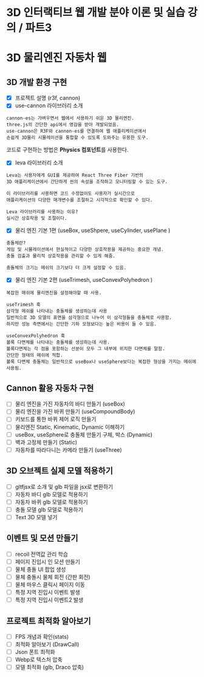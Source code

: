 # 3D 인터랙티브 웹 개발 분야 이론 및 실습 강의 / 파트3 

# 3D 물리엔진 자동차 웹

## 3D 개발 환경 구현

- [x] 프로젝트 설명 (r3f, cannon)
- [x] use-cannon 라이브러리 소개
```
cannon-es는 가벼우면서 웹에서 사용하기 쉬운 3D 물리엔진.
three.js의 간단한 api에서 영감을 받아 개발되었음.
use-cannon은 R3F와 cannon-es를 연결하여 웹 애플리케이션에서
손쉽게 3D물리 시뮬레이션을 통합할 수 있도록 도와주는 유용한 도구.
```
코드로 구현하는 방법은 **Physics 컴포넌트**를 사용한다.

- [x] leva 라이브러리 소개
```
Leva는 사용자에게 GUI를 제공하여 React Three Fiber 기반의
3D 애플리케이션에서 간단하게 씬의 속성을 조작하고 모니터링할 수 있는 도구.

이 라이브러리를 사용하면 코드 수정없이도 사용자가 실시간으로
애플리케이션의 다양한 매개변수를 조절하고 시각적으로 확인할 수 있다.

Leva 라이브러리를 사용하는 이유?
실시간 상호작용 및 조절이다.
```

- [x] 물리 엔진 기본 1편 (useBox, useShpere, useCylinder, usePlane )
```
충돌체란?
게임 및 시뮬레이션에서 현실적이고 다양한 상호작용을 제공하는 중요한 개념.
충돌 검출과 물리적 상호작용을 관리할 수 있게 해줌.

충돌체의 크기는 메쉬의 크기보다 더 크게 설정할 수 있음.
```

- [x] 물리 엔진 기본 2편 (useTrimesh, useConvexPolyhedron )
```
복잡한 매쉬에 물리엔진을 설정해야할 때 사용.

useTrimesh 훅
삼각형 메쉬를 나타내는 충돌체를 생성하는데 사용
일반적으로 3D 모델의 표면을 삼각형으로 나누어 이 삼각형들을 충돌체로 사용함.
하지만 성능 측면에서는 간단한 기하 모형보다는 높은 비용이 들 수 있음.

useConvexPolyhedron 훅
볼록 다면체를 나타내는 충돌체를 생성하는데 사용.
볼록다면체는 각 점을 포함하는 선분이 모두 그 내부에 위치한 다면체를 말함.
간단한 형태의 메쉬에 적합.
볼록 다면체 충돌체는 일반적으로 useBox나 useSphere보다는 복잡한 형상을 가지는 메쉬에 사용됨.
```

## Cannon 활용 자동차 구현

- [ ] 물리 엔진을 가진 자동차의 바디 만들기 (useBox)
- [ ] 물리 엔진을 가진 바퀴 만들기 (useCompoundBody)
- [ ] 키보드를 통한 바퀴 제어 로직 만들기
- [ ] 물리엔진 Static, Kinematic, Dynamic 이해하기
- [ ] useBox, useSphere로 충돌체 만들기 구체, 박스 (Dynamic)
- [ ] 벽과 고정체 만들기 (Static)
- [ ] 자동차를 따라다니는 카메라 만들기 (useThree)

## 3D 오브젝트 실제 모델 적용하기

- [ ] gltfjsx로 소개 및 glb 파일을 jsx로 변환하기
- [ ] 자동차 바디 glb 모델로 적용하기
- [ ] 자동차 바퀴 glb 모델로 적용하기
- [ ] 충돌 모델 glb 모델로 적용하기
- [ ] Text 3D 모델 넣기

## 이벤트 및 모션 만들기

- [ ] recoil 전역값 관리 학습
- [ ] 페이지 진입시 인 모션 만들기
- [ ] 물체 충돌 UI 팝업 생성
- [ ] 물체 충돌시 물체 회전 (간판 회전)
- [ ] 물체 마우스 클릭시 페이지 이동
- [ ] 특정 지역 진입시 이벤트 발생
- [ ] 특정 지역 진입시 이벤트2 발생

## 프로젝트 최적화 알아보기

- [ ] FPS 개념과 확인(stats)
- [ ] 최적화 알아보기 (DrawCall)
- [ ] Json 폰트 최적화
- [ ] Webp로 텍스처 압축
- [ ] 모델 최적화 (glb, Draco 압축)
